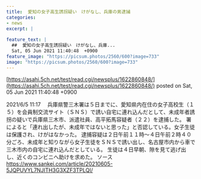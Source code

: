 ```yaml
---
title:  愛知の女子高生誘拐疑い　けがなし、兵庫の男逮捕  
categories:
- news
excerpt: |
  
feature_text: |
  ##  愛知の女子高生誘拐疑い　けがなし、兵庫...
  Sat, 05 Jun 2021 11:40:48  +0900
feature_image: "https://picsum.photos/2560/600?image=733"
image: "https://picsum.photos/2560/600?image=733"
---
```


[https://asahi.5ch.net/test/read.cgi/newsplus/1622860848/](https://asahi.5ch.net/test/read.cgi/newsplus/1622860848/)
posted on Sat, 05 Jun 2021 11:40:48  +0900

<!--more-->

2021/6/5 11:17 　兵庫県警三木署は５日までに、愛知県内在住の女子高校生（１５）を会員制交流サイト（ＳＮＳ）で誘い自宅に連れ込んだとして、未成年者誘拐の疑いで兵庫県三木市、派遣社員、高平拓馬容疑者（２２）を逮捕した。 署によると「連れ出したが、未成年ではないと思った」と否認している。女子生徒は保護され、けがはなかった。 逮捕容疑は２日午前１１時〜４日午前２時４０分ごろ、未成年と知りながら女子生徒をＳＮＳで誘い出し、名古屋市内から車で三木市内の自宅に連れ込んだとしている。 生徒は４日早朝、隙を見て逃げ出し、近くのコンビニへ助けを求めた。 ソース　https://www.sankei.com/article/20210605-5JQPUVYL7NJITH3G3XZF3TPLQI/
